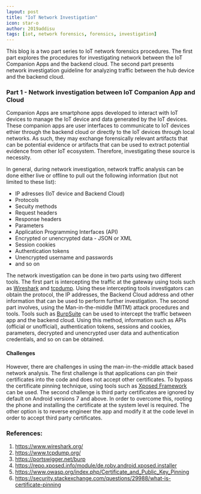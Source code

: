 ```yaml
---
layout: post
title: "IoT Network Investigation"
icon: star-o
author: 2019addisu
tags: [iot, network forensics, forensics, investigation]
---
```

This blog is a two part series to IoT network forensics procedures. The first part explores the procedures for investigating network between the IoT Companion Apps and the backend cloud. The second part presents network investigation guideline for analyzing traffic between the hub device and the backend cloud.

### Part 1 - Network investigation between IoT Companion App and Cloud

Companion Apps are smartphone apps developed to interact with IoT devices to manage the IoT device and data generated by the IoT devices. These companion apps are user interfaces to communicate to IoT devices ethier through the backend cloud or directly to the IoT devices through local networks. As such, they may exchange forensically relevant artifacts that can be potential evidence or artifacts that can be used to extract potential evidence from other IoT ecosystem. Therefore, investigating these source is necessity. 

In general, during network investigation, network traffic analysis can be done either live or offline to pull out the following information (but not limited to these list):
 
* IP adresses (IoT device and Backend Cloud)
* Protocols
* Secuity methods
* Request headers
* Response headers
* Parameters
* Application Programming Interfaces (API)
* Encrypted or unencrypted data - JSON or XML
* Session cookies 
* Authentication tokens
* Unencrypted username and passwords
* and so on
 
The network investigation can be done in two parts using two different tools. The first part is intercepting the traffic at the gateway using tools such as [Wireshark](https://www.wireshark.org/) and [tcpdump](https://www.tcpdump.org/). Using these intercepting tools investigators can obtain the protocol, the IP addresses, the Backend Cloud address and other information that can be used to perform further investigation. The second part involves, using the Man-in-the-middle (MITM) attack procedures and tools. Tools such as [BurpSuite](https://portswigger.net/burp) can be used to intercept the traffic between app and the backend cloud. Using this method, information such as APIs (official or unofficial), authentication tokens, sessions and cookies, parameters, decrypted and unencrypted user data and authentication credentials, and so on can be obtained.

#### Challenges

However, there are challenges in using the man-in-the-middle attack based network analysis. The first challenge is that applications can pin their certificates into the code and does not accept other certificates. To bypass the certificate pinning technique, using tools such as [Xposed Framework](https://repo.xposed.info/module/de.robv.android.xposed.installer) can be used. The second challenge is third party certificates are ignored by default on Android versions 7 and above. In order to overcome this, rooting the phone and installing the certificate at the system level is required. The other option is to reverse engineer the app and modify it at the code level in order to accept third party certificates.


### References:
1. https://www.wireshark.org/
2. https://www.tcpdump.org/
3. https://portswigger.net/burp
4. https://repo.xposed.info/module/de.robv.android.xposed.installer
5. https://www.owasp.org/index.php/Certificate_and_Public_Key_Pinning
6. https://security.stackexchange.com/questions/29988/what-is-certificate-pinning
